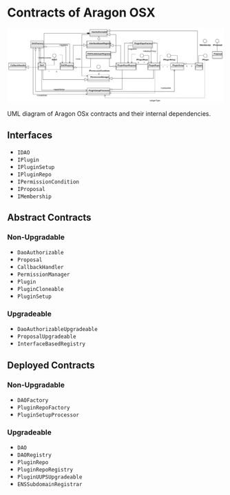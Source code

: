 # Contracts of Aragon OSX

<div class="center-column">

![UML diagram of Aragon OSx contracts and their internal dependencies.](aragon-osx.svg)

<p class="caption">
  UML diagram of Aragon OSx contracts and their internal dependencies.
</p>

</div>

## Interfaces

- `IDAO`
- `IPlugin`
- `IPluginSetup`
- `IPluginRepo`
- `IPermissionCondition`
- `IProposal`
- `IMembership`

## Abstract Contracts

### Non-Upgradable

- `DaoAuthorizable`
- `Proposal`
- `CallbackHandler`
- `PermissionManager`
- `Plugin`
- `PluginCloneable`
- `PluginSetup`

### Upgradeable

- `DaoAuthorizableUpgradeable`
- `ProposalUpgradeable`
- `InterfaceBasedRegistry`

## Deployed Contracts

### Non-Upgradable

- `DAOFactory`
- `PluginRepoFactory`
- `PluginSetupProcessor`

### Upgradeable

- `DAO`
- `DAORegistry`
- `PluginRepo`
- `PluginRepoRegistry`
- `PluginUUPSUpgradeable`
- `ENSSubdomainRegistrar`
